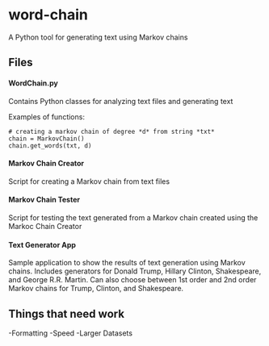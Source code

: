# word-chain
A Python tool for generating text using Markov chains

## Files

#### WordChain.py
Contains Python classes for analyzing text files and generating text

Examples of functions:
```
# creating a markov chain of degree *d* from string *txt*
chain = MarkovChain()
chain.get_words(txt, d)
```

#### Markov Chain Creator
Script for creating a Markov chain from text files

#### Markov Chain Tester
Script for testing the text generated from a Markov chain created using the Markoc Chain Creator

#### Text Generator App
Sample application to show the results of text generation using Markov chains. Includes generators for Donald Trump, Hillary Clinton, Shakespeare, and George R.R. Martin. Can also choose between 1st order and 2nd order Markov chains for Trump, Clinton, and Shakespeare.

## Things that need work
-Formatting
-Speed
-Larger Datasets
